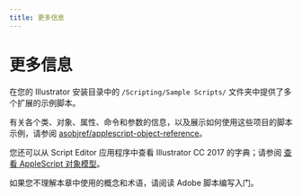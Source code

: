 ```yaml
---
title: 更多信息
---
```

# 更多信息

在您的 Illustrator 安装目录中的 `/Scripting/Sample Scripts/` 文件夹中提供了多个扩展的示例脚本。

有关各个类、对象、属性、命令和参数的信息，以及展示如何使用这些项目的脚本示例，请参阅 [asobjref/applescript-object-reference](asobjref/applescript-object-reference)。

您还可以从 Script Editor 应用程序中查看 Illustrator CC 2017 的字典；请参阅 [查看 AppleScript 对象模型](../../introduction/viewingTheObjectModel#viewing-the-applescript-object-model)。

如果您不理解本章中使用的概念和术语，请阅读 Adobe 脚本编写入门。